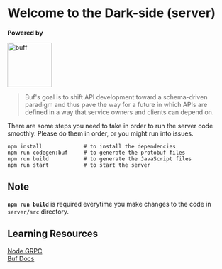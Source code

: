 # Welcome to the Dark-side (server)
**Powered by**

<img width="100" alt="buff" src="https://user-images.githubusercontent.com/32971892/206874324-d5e38ea9-04d0-4a12-9481-4034b4dd9fc1.jpg">

> Buf's goal is to shift API development toward a schema-driven paradigm and thus pave the way for a future in which APIs are defined in a way that service owners and clients can depend on.

There are some steps you need to take in order to run the server code smoothly. Please do them in order, or you might run into issues.

```shell
npm install             # to install the dependencies
npm run codegen:buf     # to generate the protobuf files
npm run build           # to generate the JavaScript files
npm run start           # to start the server
```

## Note

**`npm run build`** is required everytime you make changes to the code in `server/src` directory.

## Learning Resources
[Node GRPC](https://grpc.io/docs/languages/node/basics/) <br>
[Buf Docs](https://docs.buf.build/introduction)

